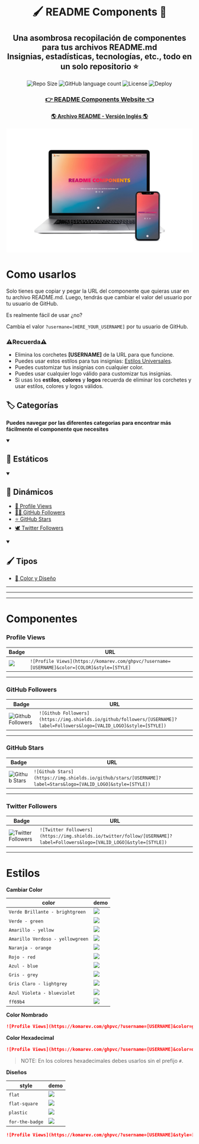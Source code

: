 <div align="center">
  <h1>🖌 README Components 🎨</h1>
  <h2>Una asombrosa recopilación de componentes para tus archivos README.md <br /> Insignias, estadísticas, tecnologías, etc., todo en un solo repositorio ⭐</h2>
  
  ![Repo Size](https://img.shields.io/github/repo-size/FabianHMzz/readme-components?color=burlywood&logo=github&style=for-the-badge)
  ![GitHub language count](https://img.shields.io/github/languages/count/FabianHMzz/readme-components?color=burlywood&logo=astro&logoColor=white&style=for-the-badge)
  ![License](https://img.shields.io/github/license/fabianhmzz/readme-components?color=burlywood&style=for-the-badge)
  ![Deploy](https://vercelbadge.vercel.app/api/fabianhmzz/readme-components?color=black&style=for-the-badge&logo=vercel)
  
 ### <a href="https://readme-components.wiki/">👉 README Components Website 👈</a>
 #### <a href="https://github.com/FabianHMzz/readme-components/blob/main/README.md">🌎 Archivo README - Versión Inglés 🌎</a>

  <img src="https://raw.githubusercontent.com/FabianHMzz/readme-components/main/assets/readme.webp" alt="README Components">
 </div>

# Como usarlos

Solo tienes que copiar y pegar la URL del componente que quieras usar en tu archivo README.md. Luego, tendrás que cambiar el valor del usuario por tu usuario de GitHub.

Es realmente fácil de usar ¿no?

Cambia el valor <code>?usermane=[HERE_YOUR_USERNAME]</code> por tu usuario de GitHub.

### ⚠**Recuerda**⚠ 

- Elimina los corchetes **[USERNAME]** de la URL para que funcione.
- Puedes usar estos estilos para tus insignias: <a href="https://github.com/FabianHMzz/readme-components/blob/main/README_es.md#estilos">Estilos Universales</a>.
- Puedes customizar tus insignias con cualquier color.
- Puedes usar cualquier logo válido para customizar tus insignias.
- Si usas los **estilos**, **colores** y **logos** recuerda de eliminar los corchetes y usar estilos, colores y logos válidos.

## 🏷 Categorías

**Puedes navegar por las diferentes categorias para encontrar más fácilmente el componente que necesites**

<details open> 
  <summary><h2>🔷 Estáticos</h2></summary>


</details>

<details open> 
  <summary><h2>💫 Dinámicos</h2></summary>
  
  - [👀 Profile Views](https://github.com/FabianHMzz/readme-components#profile-views)
  - [👨‍💻 GitHub Followers](https://github.com/FabianHMzz/readme-components#github-followers)
  - [⭐ GitHub Stars](https://github.com/FabianHMzz/readme-components#github-stars)
  - [🕊 Twitter Followers](https://github.com/FabianHMzz/readme-components#twitter-followers)
  
</details>

<details open> 
  <summary><h2>🖌 Tipos</h2></summary>
  
  - [🎨 Color y Diseño](https://github.com/FabianHMzz/readme-components/blob/main/README_es.md#estilos)
  
</details>



<!-- Components start -->

---
---
---

# Componentes

### Profile Views

| Badge | URL |
|-------|-----|
| <img height="25px" src="https://komarev.com/ghpvc/?username=FabianHMzz&style=for-the-badge"> | `![Profile Views](https://komarev.com/ghpvc/?username=[USERNAME]&color=[COLOR]&style=[STYLE]`|

---

### GitHub Followers

| Badge | URL |
|-------|-----|
| ![Github Followers](https://img.shields.io/github/followers/midudev?label=Followers&logo=GitHub&style=for-the-badge) | `![Github Followers](https://img.shields.io/github/followers/[USERNAME]?label=Followers&logo=[VALID_LOGO]&style=[STYLE])` |

---

### GitHub Stars

| Badge | URL |
|-------|-----|
| ![Github Stars](https://img.shields.io/github/stars/midudev?label=Stars&logo=GitHub&style=for-the-badge) | `![Github Stars](https://img.shields.io/github/stars/[USERNAME]?label=Stars&logo=[VALID_LOGO]&style=[STYLE])`|

---

### Twitter Followers

| Badge | URL |
|-------|-----|
| ![Twitter Followers](https://img.shields.io/twitter/follow/FabianHMz_?label=Twitter&logo=twitter&style=for-the-badge&color=blue) | `![Twitter Followers](https://img.shields.io/twitter/follow/[USERNAME]?label=Followers&logo=[VALID_LOGO]&style=[STYLE])`|

---

# Estilos

**Cambiar Color**

| color | demo |
| ----- | ---- |
| `Verde Brillante - brightgreen` | ![](https://img.shields.io/static/v1?label=Profile+views&message=1234567890&color=brightgreen) |
| `Verde - green` | ![](https://img.shields.io/static/v1?label=Profile+views&message=1234567890&color=green) |
| `Amarillo - yellow` | ![](https://img.shields.io/static/v1?label=Profile+views&message=1234567890&color=yellow) |
| `Amarillo Verdoso - yellowgreen` | ![](https://img.shields.io/static/v1?label=Profile+views&message=1234567890&color=yellowgreen) |
| `Naranja - orange` | ![](https://img.shields.io/static/v1?label=Profile+views&message=1234567890&color=orange) |
| `Rojo - red` | ![](https://img.shields.io/static/v1?label=Profile+views&message=1234567890&color=red) |
| `Azul - blue` | ![](https://img.shields.io/static/v1?label=Profile+views&message=1234567890&color=blue) |
| `Gris - grey` | ![](https://img.shields.io/static/v1?label=Profile+views&message=1234567890&color=grey) |
| `Gris Claro - lightgrey` | ![](https://img.shields.io/static/v1?label=Profile+views&message=1234567890&color=lightgrey) |
| `Azul Violeta - blueviolet` | ![](https://img.shields.io/static/v1?label=Profile+views&message=1234567890&color=blueviolet) |
| `ff69b4` | ![](https://img.shields.io/static/v1?label=Profile+views&message=1234567890&color=ff69b4) |

**Color Nombrado**

```Markdown
![Profile Views](https://komarev.com/ghpvc/?username=[USERNAME]&color=green)
```

**Color Hexadecimal**

```Markdown
![Profile Views](https://komarev.com/ghpvc/?username=[USERNAME]&color=dc143c)
```

>NOTE: En los colores hexadecimales debes usarlos sin el prefijo `#`.

**Diseños**

| style | demo |
| ----- | ---- |
| `flat` | ![](https://img.shields.io/static/v1?label=Test&message=1234567890&color=007ec6&style=flat) |
| `flat-square` | ![](https://img.shields.io/static/v1?label=Test&message=1234567890&color=007ec6&style=flat-square) |
| `plastic` | ![](https://img.shields.io/static/v1?label=Test&message=1234567890&color=007ec6&style=plastic) |
| `for-the-badge` | ![](https://img.shields.io/static/v1?label=Test&message=1234567890&color=007ec6&style=for-the-badge) |

```Markdown
![Profile Views](https://komarev.com/ghpvc/?username=[USERNAME]&style=[STYLE])
```

